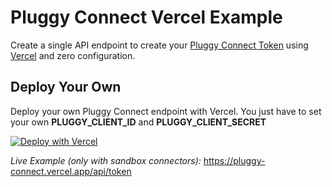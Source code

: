 # Pluggy Connect Vercel Example

Create a single API endpoint to create your [Pluggy Connect Token](https://docs.pluggy.ai/#create-a-connect-token) using [Vercel](https://vercel.com) and zero configuration.

## Deploy Your Own

Deploy your own Pluggy Connect endpoint with Vercel. You just have to set your own **PLUGGY_CLIENT_ID** and **PLUGGY_CLIENT_SECRET**

[![Deploy with Vercel](https://vercel.com/button)](https://vercel.com/import/project?template=https://github.com/pluggyai/pluggy-connect-vercel)

_Live Example (only with sandbox connectors):_ https://pluggy-connect.vercel.app/api/token
